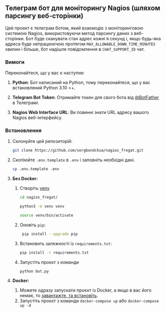 ## Телеграм бот для моніторингу Nagios (шляхом парсингу веб-сторінки)

Цей проект є телеграм ботом, який взаємодіє з моніторинговою системою Nagios, використовуючи метод парсингу даних з веб-сторінки. Бот буде сканувати стан адрес кожні `N` секунд і, якщо будь-яка адреса буде непрацюючою протягом `MAX_ALLOWABLE_DOWN_TIME_MINUTES` хвилин і більше, бот надішле повідомлення в `CHAT_SUPPORT_ID` чат.

### Вимоги

Переконайтеся, що у вас є наступне:

1. **Python**: Бот написаний на Python, тому переконайтеся, що у вас встановлений Python 3.10 <+.

2. **Telegram Bot Token**: Отримайте токен для свого бота від [@BotFather](https://t.me/BotFather) в Телеграмі.

3. **Nagios Web Interface URL**: Ви повинні знати URL адресу вашого Nagios веб-інтерфейсу.

### Встановлення

1. Склонуйте цей репозиторій:

    ```bash
    git clone https://github.com/sergbondckua/nagios_fregat.git
    ```
2. Скопіюйте `.env.template` в `.env` і заповніть необхідні дані.
   ```bash
   cp .env.template .env
   ```
3. **Без Docker:**
   1. Створіть [venv](https://docs.python.org/3/library/venv.html)
       ```bash
       cd nagios_fregat/
       ```
       ```bash
       python3 -m venv venv
       ```
       ```bash
       source venv/bin/activate
       ```
   2. Оновіть `pip`:
      ```bash
       pip install --upgrade pip
      ```
   3. Встановить залежності із `requirements.txt`:
      ```bash
      pip install -r requirements.txt
      ```
   4. Запустіть проєкт з команди
      ```bash
      python bot.py
      ```
4. **Docker:**
   1. Можете одразу запускати проєкт із Docker, а якщо в вас його немає, то [завантажте, та встановіть](https://docs.docker.com/get-docker/).
   2. Запустіть проєкт з команди `docker-compose up` або `docker-compose up -d`
